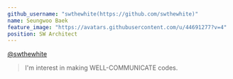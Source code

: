 ```yaml
---
github_username: "swthewhite(https://github.com/swthewhite)"
name: Seungwoo Baek
feature_image: "https://avatars.githubusercontent.com/u/44691277?v=4"
position: SW Architect
---
```

[@swthewhite](https://github.com/swthewhite)
> I'm interest in making WELL-COMMUNICATE codes.
